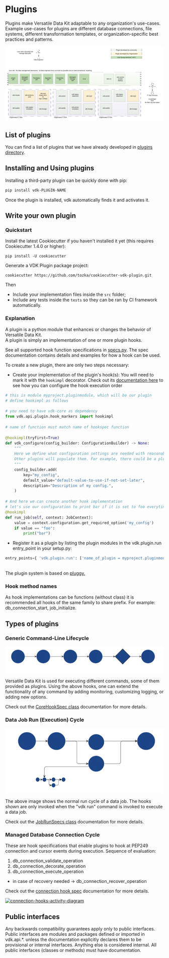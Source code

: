 # Plugins

Plugins make Versatile Data Kit adaptable to any organization's use-cases.
Example use-cases for plugins are different database connections, file systems, different transformation templates, or organization-specific best practices and patterns.


![VDK Plugin Components](../vdk-core/docs/vdk-components.svg)

## List of plugins

You can find a list of plugins that we have already developed in [plugins directory]().

## Installing and Using plugins

Installing a third-party plugin can be quickly done with pip:

```bash
pip install vdk-PLUGIN-NAME
```
Once the plugin is installed, vdk automatically finds it and activates it.

## Write your own plugin

### Quickstart

Install the latest Cookiecutter if you haven't installed it yet (this requires Cookiecutter 1.4.0 or higher):

```
pip install -U cookiecutter
```

Generate a VDK Plugin package project:

```
cookiecutter https://github.com/tozka/cookiecutter-vdk-plugin.git
```

Then

* Include your implementation files inside the `src` folder;
* Include any tests inside the `tests` so they can be ran by CI framework automatically.

### Explanation

A plugin is a python module that enhances or changes the behavior of Versatile Data Kit. <br>
A plugin is simply an implementation of one or more plugin hooks.

See all supported hook function specifications in [specs.py](../vdk-core/src/vdk/api/plugin/core_hook_spec.py).
The spec documentation contains details and examples for how a hook can be used.

To create a new plugin, there are only two steps necessary:<br>

* Create your implementation of the plugin's hook(s):
  You will need to mark it with the `hookimpl` decorator.
  Check out its [documentation here](../vdk-core/src/vdk/api/plugin/hook_markers.py) to see how you can configure the hook execution order
```python
# this is module myproject.pluginmodule, which will be our plugin
# define hookimpl as follows

# you need to have vdk-core as dependency
from vdk.api.plugin.hook_markers import hookimpl

# name of function must match name of hookspec function

@hookimpl(tryfirst=True)
def vdk_configure(config_builder: ConfigurationBuilder) -> None:
    """
    Here we define what configuration settings are needed with reasonable defaults.
    Other plugins will populate them. For example, there could be a plugin that reads env variables or parses config files.
    """
    config_builder.add(
        key="my_config",
        default_value="default-value-to-use-if-not-set-later",
        description="Description of my config.",
    )

# And here we can create another hook implementation
# let's use our configuration to print bar if it is set to foo everytime a job runs
@hookimpl
def run_job(self, context: JobContext):
    value = context.configuration.get_required_option('my_config')
    if value == "foo":
        print("bar")
```

* Register it as a plugin by listing the plugin modules in the vdk.plugin.run entry_point in your setup.py:
```python
entry_points={ 'vdk.plugin.run': ['name_of_plugin = myproject.pluginmodule'] }
```

<br>The plugin system is based on [pluggy.](https://pluggy.readthedocs.io/en/latest/index.html#implementations)

### Hook method names

As hook implementations can be functions (without class) it is recommended all hooks of the same family to share prefix. For example: db_connection_start, job_initialize.

## Types of plugins

### Generic Command-Line Lifecycle

![plugin cli life cycle](../vdk-core/docs/plugin-cli-lifecycle.svg)

Versatile Data Kit is used for executing different commands, some of them provided as plugins.
Using the above hooks, one can extend the functionality of any command by adding monitoring, customizing logging, or adding new options.

Check out the [CoreHookSpec class](../vdk-core/src/vdk/api/plugin/core_hook_spec.py) documentation for more details.

### Data Job Run (Execution) Cycle

![plugin data job run cycle](../vdk-core/docs/simple-data-job-lifecycle.svg)

The above image shows the normal run cycle of a data job. The hooks shown are only invoked when the "vdk run" command is invoked to execute a data job.


Check out the [JobRunSpecs class](../vdk-core/src/vdk/api/plugin/core_hook_spec.py) documentation for more details.

### Managed Database Connection Cycle

These are hook specifications that enable plugins to hook at PEP249 connection and cursor events during execution.
Sequence of evaluation:
1. db_connection_validate_operation
2. db_connection_decorate_operation
3. db_connection_execute_operation
 * in case of recovery needed -> db_connection_recover_operation

Check out the [connection hook spec](../vdk-core/src/vdk/api/plugin/connection_hook_spec.py) documentation for more details.

[![connection-hooks-activity-diagram](https://user-images.githubusercontent.com/2536458/228051963-8f93f3e4-84f3-4bfb-a791-8c68d84c642f.svg)](https://www.plantuml.com/plantuml/uml/ZPHFQnin4CNl-XG3kTY7-51wgGqb4BiKcaBwf-cXBKPUZRrgjPAHj4a3--4p6Y_MAjc5v9BTVK-_DoEDV1MYzB5jZAZaCMfduNkj0oWj3rus46htG6yoofqC2BURMtZpzXsu8tgPt04UTApXRlq9hfsrM37YetF_ma88WmUqIjpmlwNeuE0HBNHdpcUCjLDm-kl8i3CjGZV6IpfHUgGGtO-0lXDSlW1OLXvbHAZEgrQY8qoNj9zU7WUyLR-Of8kZDCXLBRE-w26pEJdNVUyCsWHwCJhKHGu9Np6stWw-WjlzfQSSbIjiVN1-DHtEUfazZ61v1B_vZrLB_6zVRgYEff5MFG_XfGiy6IaXxz2TD5h9YFbaUQtHXpgcCrcgtJOtjxtlxTkpFT68iyRA-TTp5DjVS78pr8Kye7ebZZihQSKkPd3U8Rs76Nhl_1nYZHPcZnZcvBpyTU5H_RbyJy_zDaq7UwpSFVeok6IadDw6wcKMdz39YIOWpAnBIid8bQHva9fyNFfgn1cYEoQOLNelCh8COtLypZo6riHKjhIFAs7a3WrurhOdRJ1x7p1MDVzCf0KMKU74yEsJqrcQljzs-AcXbEVVf36Jru0Dg3XpU0kkwLnrXEYb3P8FPwAYyixngZ9id5Pa6HVoVHxhjagE4IohQOjTwoiCz6IGH3L2FnSvMVrKIdQC9l60NA5LRMEU0000)

## Public interfaces

Any backwards compatibility guarantees apply only to public interfaces.
Public interfaces are modules and packages defined or imported in vdk.api.*.
unless the documentation explicitly declares them to be provisional or internal interfaces.
Anything else is considered internal.
All public interfaces (classes or methods) must have documentation.
